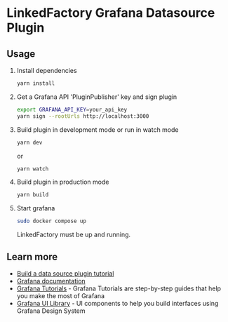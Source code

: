 # LinkedFactory Grafana Datasource Plugin
## Usage

1. Install dependencies

   ```bash
   yarn install
   ```

2. Get a Grafana API 'PluginPublisher' key and sign plugin

   ```bash
   export GRAFANA_API_KEY=your_api_key
   yarn sign --rootUrls http://localhost:3000
   ```

3. Build plugin in development mode or run in watch mode

   ```bash
   yarn dev
   ```

   or

   ```bash
   yarn watch
   ```

4. Build plugin in production mode

   ```bash
   yarn build
   ```

5. Start grafana

   ```bash
   sudo docker compose up
   ```

   LinkedFactory must be up and running.
## Learn more

- [Build a data source plugin tutorial](https://grafana.com/tutorials/build-a-data-source-plugin)
- [Grafana documentation](https://grafana.com/docs/)
- [Grafana Tutorials](https://grafana.com/tutorials/) - Grafana Tutorials are step-by-step guides that help you make the most of Grafana
- [Grafana UI Library](https://developers.grafana.com/ui) - UI components to help you build interfaces using Grafana Design System
